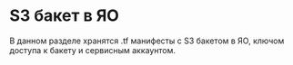 # S3 бакет в ЯО


В данном разделе хранятся .tf манифесты с S3 бакетом в ЯО, ключом доступа к бакету и сервисным аккаунтом.